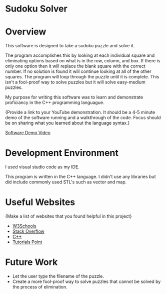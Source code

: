 # Sudoku Solver
# Overview

This software is designed to take a sudoku puzzle and solve it.

The program accomplishes this by looking at each individual square and eliminating options based on what is in the row, column, and box. If there is only one option then it will replace the blank square with the correct number. If no solution is found it will continue looking at all of the other squares. The program will loop through the puzzle until it is complete. This isn't a fool-proof way to solve puzzles but it will solve easy-medium puzzles.

My purpose for writing this software was to learn and demonstrate proficiancy in the C++ programming languague.

{Provide a link to your YouTube demonstration.  It should be a 4-5 minute demo of the software running and a walkthrough of the code.  Focus should be on sharing what you learned about the language syntax.}

[Software Demo Video](http://youtube.link.goes.here)

# Development Environment

I used visual studio code as my IDE.

This program is written in the C++ language. I didn't use any libraries but did include commonly used STL's such as vector and map.


# Useful Websites

{Make a list of websites that you found helpful in this project}
* [W3Schools](https://www.w3schools.com/cpp/)
* [Stack Overflow](https://stackoverflow.com/)
* [C++](https://cplusplus.com/doc/tutorial/arrays/)
* [Tutorials Point](https://www.tutorialspoint.com/cplusplus/index.htm)

# Future Work

* Let the user type the filename of the puzzle.
* Create a more fool-proof way to solve puzzles that cannot be solved by the process of elimination.
